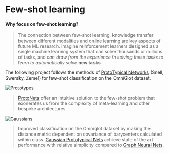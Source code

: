 # Few-shot learning
#### Why focus on few-shot learning? 
>The connection between few-shot learning, knowledge transfer between different modalities and online learning are key aspects of future ML research. Imagine reinforcement learners designed as a single machine learning system that can solve thousands or millions of tasks, and _can draw from the experience in solving these tasks to learn to automatically solve_ **new tasks**. 

The following project follows the methods of [ProtoTypical Networks](https://arxiv.org/pdf/1703.05175.pdf) (Snell, Swersky, Zemel) for few-shot classification on the OmniGlot dataset.

![Prototypes](https://cdn-images-1.medium.com/max/1600/0*-eiNihLUkhMd4QJg.) 
> [ProtoNets](https://arxiv.org/pdf/1703.05175.pdf) offer an intuitive solution to the few-shot problem that exonerates us from the complexity of meta-learning and other bespoke architectures 


![Gaussians](https://ai2-s2-public.s3.amazonaws.com/figures/2017-08-08/2e94b6523dc30b35329b6f0768d8a8f9fdcdebdc/5-Figure1-1.png)
> Improved classification on the Omniglot dataset by making the distance metric dependent on covariance of barycenters calculated within class. [Gaussian Prototypical Nets]() achieve state of the art performance with relative simplicity compared to [Graph Neural Nets](https://openreview.net/pdf?id=BJj6qGbRW).